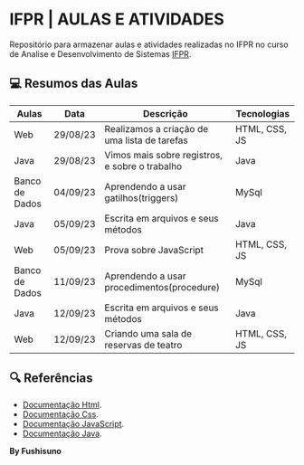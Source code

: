 
# IFPR | AULAS E ATIVIDADES

Repositório para armazenar aulas e atividades realizadas no IFPR no curso de Analise e Desenvolvimento de Sistemas [IFPR](https://ifpr.edu.br/cascavel/).


## 💻 Resumos das Aulas

|  Aulas  |  Data  |  Descrição  |  Tecnologias  |
|---------|--------|-------------|---------------|
|  Web | 29/08/23 | Realizamos a criação de uma lista de tarefas |  HTML, CSS, JS  |
| Java | 29/08/23 | Vimos mais sobre registros, e sobre o trabalho | Java |
| Banco de Dados | 04/09/23 | Aprendendo a usar gatilhos(triggers)| MySql|
| Java | 05/09/23 | Escrita em arquivos e seus métodos             | Java|
|  Web | 05/09/23 | Prova sobre JavaScript |  HTML, CSS, JS  |
| Banco de Dados | 11/09/23 | Aprendendo a usar procedimentos(procedure)| MySql|
| Java | 12/09/23 | Escrita em arquivos e seus métodos             | Java|
|  Web | 12/09/23 | Criando uma sala de reservas de teatro |  HTML, CSS, JS  |



## 🔍 Referências
- [Documentação Html](https://developer.mozilla.org/pt-BR/docs/Web/HTML).
- [Documentação Css](https://developer.mozilla.org/pt-BR/docs/Web/Css).
- [Documentação JavaScript](https://developer.mozilla.org/pt-BR/docs/Web/javascript).
- [Documentação Java](https://docs.oracle.com/en/java/).



**By Fushisuno**
